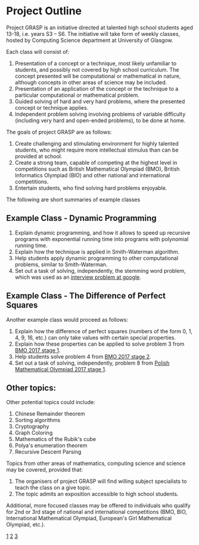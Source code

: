 # Project Outline

Project GRASP is an initiative directed at talented high school students aged 13-18, i.e. years S3 – S6. The initiative will take form of weekly classes, hosted by Computing Science department at University of Glasgow.

Each class will consist of:
1. Presentation of a concept or a technique, most likely unfamiliar to students, and possibly not covered by high school curriculum. The concept presented will be computational or mathematical in nature, although concepts in other areas of science may be included.
2. Presentation of an application of the concept or the technique to a particular computational or mathematical problem.
3. Guided solving of hard and very hard problems, where the presented concept or technique applies.
4. Independent problem solving involving problems of variable difficulty (including very hard and open-ended  problems), to be done at home.

The goals of project GRASP are as follows:
1. Create challenging and stimulating environment for highly talented students, who might require more intellectual stimulus than can be provided at school.
2. Create a strong team, capable of competing at the highest level in competitions such as British Mathematical Olympiad (BMO), British Informatics Olympiad (BIO) and other national and international competitions.
3. Entertain students, who find solving hard problems enjoyable.

The following are short summaries of example classes

## Example Class - Dynamic Programming

1. Explain dynamic programming, and how it allows to speed up recursive programs with exponential running time into programs with polynomial running time.
2. Explain how the technique is applied in Smith-Waterman algorithm.
3. Help students apply dynamic programming to other computational problems, similar to Smith-Waterman.
4. Set out a task of solving, independently, the stemming word problem, which was used as an [interview problem at google](1).

## Example Class - The Difference of Perfect Squares

Another example class would proceed as follows:
1. Explain how the difference of perfect squares (numbers of the form 0, 1, 4, 9, 16, etc.) can only take values with certain special properties.
2. Explain how these properties can be applied to solve problem 3 from [BMO 2017 stage 1](2).
3. Help students solve problem 4 from [BMO 2017 stage 2](2).
4. Set out a task of solving, independently, problem 8 from [Polish Mathematical Olympiad 2017 stage 1](3).

## Other topics:

Other potential topics could include:

1. Chinese Remainder theorem
2. Sorting algorithms
3. Cryptography
4. Graph Coloring
5. Mathematics of the Rubik's cube
6. Polya's enumeration theorem
7. Recursive Descent Parsing

Topics from other areas of mathematics, computing science and science may be covered, provided that:
1. The organisers of project GRASP will find willing subject specialists to teach the class on a give topic.
2. The topic admits an exposition accessible to high school students.

Additional, more focused classes may be offered to individuals who qualify for 2nd or 3rd stage of national and international competitions (BMO, BIO, International Mathematical Olympiad, European's Girl Mathematical Olympiad, etc.).

[1](http://thenoisychannel.com/2011/08/08/retiring-a-great-interview-problem)
[2](https://bmos.ukmt.org.uk/home/bmo1-2017.pdf)
[3](https://www.om.edu.pl/sites/default/files/zadania/om/68-1.pdf)